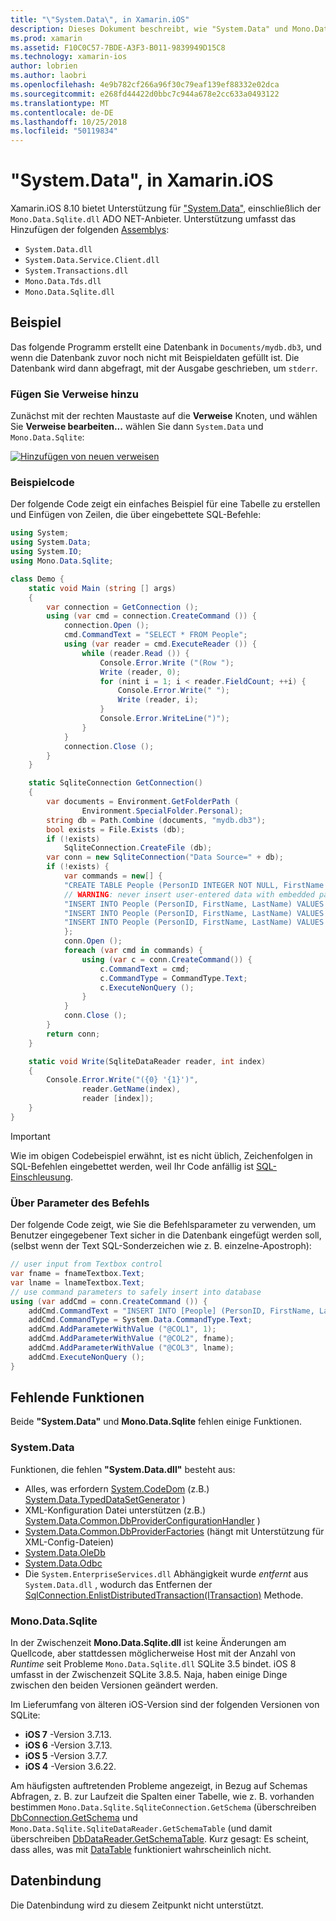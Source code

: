 ```yaml
---
title: "\"System.Data\", in Xamarin.iOS"
description: Dieses Dokument beschreibt, wie "System.Data" und Mono.Data.Sqlite.dll auf SQLite-Daten in einer Xamarin.iOS-Anwendung zugreifen.
ms.prod: xamarin
ms.assetid: F10C0C57-7BDE-A3F3-B011-9839949D15C8
ms.technology: xamarin-ios
author: lobrien
ms.author: laobri
ms.openlocfilehash: 4e9b782cf266a96f30c79eaf139ef88332e02dca
ms.sourcegitcommit: e268fd44422d0bbc7c944a678e2cc633a0493122
ms.translationtype: MT
ms.contentlocale: de-DE
ms.lasthandoff: 10/25/2018
ms.locfileid: "50119834"
---
```

# <a name="systemdata-in-xamarinios"></a>"System.Data", in Xamarin.iOS

Xamarin.iOS 8.10 bietet Unterstützung für ["System.Data"](xref:System.Data), einschließlich der `Mono.Data.Sqlite.dll` ADO NET-Anbieter. Unterstützung umfasst das Hinzufügen der folgenden [Assemblys](~/cross-platform/internals/available-assemblies.md):

-  `System.Data.dll`
-  `System.Data.Service.Client.dll`
-  `System.Transactions.dll`
-  `Mono.Data.Tds.dll`
-  `Mono.Data.Sqlite.dll`

<a name="Example" />

## <a name="example"></a>Beispiel

Das folgende Programm erstellt eine Datenbank in `Documents/mydb.db3`, und wenn die Datenbank zuvor noch nicht mit Beispieldaten gefüllt ist. Die Datenbank wird dann abgefragt, mit der Ausgabe geschrieben, um `stderr`.

### <a name="add-references"></a>Fügen Sie Verweise hinzu

Zunächst mit der rechten Maustaste auf die **Verweise** Knoten, und wählen Sie **Verweise bearbeiten...**  wählen Sie dann `System.Data` und `Mono.Data.Sqlite`:

[![](system.data-images/edit-references-sml.png "Hinzufügen von neuen verweisen")](system.data-images/edit-references.png#lightbox)

### <a name="sample-code"></a>Beispielcode

Der folgende Code zeigt ein einfaches Beispiel für eine Tabelle zu erstellen und Einfügen von Zeilen, die über eingebettete SQL-Befehle:

```csharp
using System;
using System.Data;
using System.IO;
using Mono.Data.Sqlite;

class Demo {
    static void Main (string [] args)
    {
        var connection = GetConnection ();
        using (var cmd = connection.CreateCommand ()) {
            connection.Open ();
            cmd.CommandText = "SELECT * FROM People";
            using (var reader = cmd.ExecuteReader ()) {
                while (reader.Read ()) {
                    Console.Error.Write ("(Row ");
                    Write (reader, 0);
                    for (nint i = 1; i < reader.FieldCount; ++i) {
                        Console.Error.Write(" ");
                        Write (reader, i);
                    }
                    Console.Error.WriteLine(")");
                }
            }
            connection.Close ();
        }
    }

    static SqliteConnection GetConnection()
    {
        var documents = Environment.GetFolderPath (
                Environment.SpecialFolder.Personal);
        string db = Path.Combine (documents, "mydb.db3");
        bool exists = File.Exists (db);
        if (!exists)
            SqliteConnection.CreateFile (db);
        var conn = new SqliteConnection("Data Source=" + db);
        if (!exists) {
            var commands = new[] {
            "CREATE TABLE People (PersonID INTEGER NOT NULL, FirstName ntext, LastName ntext)",
            // WARNING: never insert user-entered data with embedded parameter values
            "INSERT INTO People (PersonID, FirstName, LastName) VALUES (1, 'First', 'Last')",
            "INSERT INTO People (PersonID, FirstName, LastName) VALUES (2, 'Dewey', 'Cheatem')",
            "INSERT INTO People (PersonID, FirstName, LastName) VALUES (3, 'And', 'How')",
            };
            conn.Open ();
            foreach (var cmd in commands) {
                using (var c = conn.CreateCommand()) {
                    c.CommandText = cmd;
                    c.CommandType = CommandType.Text;
                    c.ExecuteNonQuery ();
                }
            }
            conn.Close ();
        }
        return conn;
    }

    static void Write(SqliteDataReader reader, int index)
    {
        Console.Error.Write("({0} '{1}')",
                reader.GetName(index),
                reader [index]);
    }
}
```

> [!IMPORTANT]
> Wie im obigen Codebeispiel erwähnt, ist es nicht üblich, Zeichenfolgen in SQL-Befehlen eingebettet werden, weil Ihr Code anfällig ist [SQL-Einschleusung](http://en.wikipedia.org/wiki/SQL_injection).


### <a name="using-command-parameters"></a>Über Parameter des Befehls

Der folgende Code zeigt, wie Sie die Befehlsparameter zu verwenden, um Benutzer eingegebener Text sicher in die Datenbank eingefügt werden soll, (selbst wenn der Text SQL-Sonderzeichen wie z. B. einzelne-Apostroph):

```csharp
// user input from Textbox control
var fname = fnameTextbox.Text;
var lname = lnameTextbox.Text;
// use command parameters to safely insert into database
using (var addCmd = conn.CreateCommand ()) {
    addCmd.CommandText = "INSERT INTO [People] (PersonID, FirstName, LastName) VALUES (@COL1, @COL2, @COL3)";
    addCmd.CommandType = System.Data.CommandType.Text;
    addCmd.AddParameterWithValue ("@COL1", 1);
    addCmd.AddParameterWithValue ("@COL2", fname);
    addCmd.AddParameterWithValue ("@COL3", lname);
    addCmd.ExecuteNonQuery ();
}
```

<a name="Missing_Functionality" />

## <a name="missing-functionality"></a>Fehlende Funktionen

Beide **"System.Data"** und **Mono.Data.Sqlite** fehlen einige Funktionen.

<a name="System.Data" />

### <a name="systemdata"></a><legacyBold>System.Data</legacyBold>

Funktionen, die fehlen **"System.Data.dll"** besteht aus:

-  Alles, was erfordern [System.CodeDom](xref:System.CodeDom) (z.B.)  [System.Data.TypedDataSetGenerator](xref:System.Data.TypedDataSetGenerator) )
-  XML-Konfiguration Datei unterstützen (z.B.)  [System.Data.Common.DbProviderConfigurationHandler](xref:System.Data.Common.DbProviderConfigurationHandler) )
-   [System.Data.Common.DbProviderFactories](xref:System.Data.Common.DbProviderFactories) (hängt mit Unterstützung für XML-Config-Dateien)
-   [System.Data.OleDb](xref:System.Data.OleDb)
-   [System.Data.Odbc](xref:System.Data.Odbc)
-  Die `System.EnterpriseServices.dll` Abhängigkeit wurde *entfernt* aus `System.Data.dll` , wodurch das Entfernen der [SqlConnection.EnlistDistributedTransaction(ITransaction)](xref:System.Data.SqlClient.SqlConnection.EnlistDistributedTransaction*) Methode.


<a name="Mono.Data.Sqlite" />

### <a name="monodatasqlite"></a>Mono.Data.Sqlite

In der Zwischenzeit **Mono.Data.Sqlite.dll** ist keine Änderungen am Quellcode, aber stattdessen möglicherweise Host mit der Anzahl von *Runtime* seit Probleme `Mono.Data.Sqlite.dll` SQLite 3.5 bindet. iOS 8 umfasst in der Zwischenzeit SQLite 3.8.5. Naja, haben einige Dinge zwischen den beiden Versionen geändert werden.

Im Lieferumfang von älteren iOS-Version sind der folgenden Versionen von SQLite:

- **iOS 7** -Version 3.7.13.
- **iOS 6** -Version 3.7.13.
- **iOS 5** -Version 3.7.7.
- **iOS 4** -Version 3.6.22.

Am häufigsten auftretenden Probleme angezeigt, in Bezug auf Schemas Abfragen, z. B. zur Laufzeit die Spalten einer Tabelle, wie z. B. vorhanden bestimmen `Mono.Data.Sqlite.SqliteConnection.GetSchema` (überschreiben [DbConnection.GetSchema](xref:System.Data.Common.DbConnection.GetSchema) und `Mono.Data.Sqlite.SqliteDataReader.GetSchemaTable` (und damit überschreiben [DbDataReader.GetSchemaTable](xref:System.Data.Common.DbDataReader.GetSchemaTable). Kurz gesagt: Es scheint, dass alles, was mit [DataTable](xref:System.Data.DataTable) funktioniert wahrscheinlich nicht.

<a name="Data_Binding" />

## <a name="data-binding"></a>Datenbindung

Die Datenbindung wird zu diesem Zeitpunkt nicht unterstützt.

